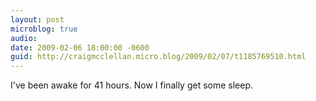 ```yaml
---
layout: post
microblog: true
audio: 
date: 2009-02-06 18:00:00 -0600
guid: http://craigmcclellan.micro.blog/2009/02/07/t1185769510.html
---
```

I've been awake for 41 hours. Now I finally get some sleep.
